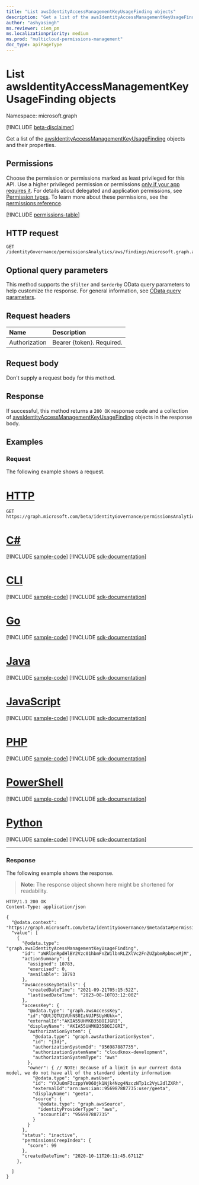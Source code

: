 ```yaml
---
title: "List awsIdentityAccessManagementKeyUsageFinding objects"
description: "Get a list of the awsIdentityAccessManagementKeyUsageFinding objects and their properties."
author: "ashyasingh"
ms.reviewer: ciem_pm
ms.localizationpriority: medium
ms.prod: "multicloud-permissions-management"
doc_type: apiPageType
---
```


# List awsIdentityAccessManagementKeyUsageFinding objects
Namespace: microsoft.graph

[!INCLUDE [beta-disclaimer](../../includes/beta-disclaimer.md)]

Get a list of the [awsIdentityAccessManagementKeyUsageFinding](../resources/awsidentityaccessmanagementkeyusagefinding.md) objects and their properties.

## Permissions
Choose the permission or permissions marked as least privileged for this API. Use a higher privileged permission or permissions [only if your app requires it](/graph/permissions-overview#best-practices-for-using-microsoft-graph-permissions). For details about delegated and application permissions, see [Permission types](/graph/permissions-overview#permission-types). To learn more about these permissions, see the [permissions reference](/graph/permissions-reference).

<!-- { "blockType": "permissions", "name": "awsidentityaccessmanagementkeyusagefinding_list" } -->
[!INCLUDE [permissions-table](../includes/permissions/awsidentityaccessmanagementkeyusagefinding-list-permissions.md)]

## HTTP request

<!-- {
  "blockType": "ignored"
}
-->
``` http
GET /identityGovernance/permissionsAnalytics/aws/findings/microsoft.graph.awsIdentityAcessManagementKeyUsageFinding
```

## Optional query parameters
This method supports the `$filter` and `$orderby` OData query parameters to help customize the response. For general information, see [OData query parameters](/graph/query-parameters).

## Request headers
|Name|Description|
|:---|:---|
|Authorization|Bearer {token}. Required.|

## Request body
Don't supply a request body for this method.

## Response

If successful, this method returns a `200 OK` response code and a collection of [awsIdentityAccessManagementKeyUsageFinding](../resources/awsidentityaccessmanagementkeyusagefinding.md) objects in the response body.

## Examples

### Request
The following example shows a request.
# [HTTP](#tab/http)
<!-- {
  "blockType": "request",
  "name": "list_awsidentityaccessmanagementkeyusagefinding"
}
-->
``` http
GET https://graph.microsoft.com/beta/identityGovernance/permissionsAnalytics/aws/findings/microsoft.graph.awsIdentityAcessManagementKeyUsageFinding
```

# [C#](#tab/csharp)
[!INCLUDE [sample-code](../includes/snippets/csharp/list-awsidentityaccessmanagementkeyusagefinding-csharp-snippets.md)]
[!INCLUDE [sdk-documentation](../includes/snippets/snippets-sdk-documentation-link.md)]

# [CLI](#tab/cli)
[!INCLUDE [sample-code](../includes/snippets/cli/list-awsidentityaccessmanagementkeyusagefinding-cli-snippets.md)]
[!INCLUDE [sdk-documentation](../includes/snippets/snippets-sdk-documentation-link.md)]

# [Go](#tab/go)
[!INCLUDE [sample-code](../includes/snippets/go/list-awsidentityaccessmanagementkeyusagefinding-go-snippets.md)]
[!INCLUDE [sdk-documentation](../includes/snippets/snippets-sdk-documentation-link.md)]

# [Java](#tab/java)
[!INCLUDE [sample-code](../includes/snippets/java/list-awsidentityaccessmanagementkeyusagefinding-java-snippets.md)]
[!INCLUDE [sdk-documentation](../includes/snippets/snippets-sdk-documentation-link.md)]

# [JavaScript](#tab/javascript)
[!INCLUDE [sample-code](../includes/snippets/javascript/list-awsidentityaccessmanagementkeyusagefinding-javascript-snippets.md)]
[!INCLUDE [sdk-documentation](../includes/snippets/snippets-sdk-documentation-link.md)]

# [PHP](#tab/php)
[!INCLUDE [sample-code](../includes/snippets/php/list-awsidentityaccessmanagementkeyusagefinding-php-snippets.md)]
[!INCLUDE [sdk-documentation](../includes/snippets/snippets-sdk-documentation-link.md)]

# [PowerShell](#tab/powershell)
[!INCLUDE [sample-code](../includes/snippets/powershell/list-awsidentityaccessmanagementkeyusagefinding-powershell-snippets.md)]
[!INCLUDE [sdk-documentation](../includes/snippets/snippets-sdk-documentation-link.md)]

# [Python](#tab/python)
[!INCLUDE [sample-code](../includes/snippets/python/list-awsidentityaccessmanagementkeyusagefinding-python-snippets.md)]
[!INCLUDE [sdk-documentation](../includes/snippets/snippets-sdk-documentation-link.md)]

---

### Response
The following example shows the response.
>**Note:** The response object shown here might be shortened for readability.
<!-- {
  "blockType": "response",
  "truncated": true,
  "@odata.type": "Collection(microsoft.graph.awsIdentityAccessManagementKeyUsageFinding)"
}
-->
``` http
HTTP/1.1 200 OK
Content-Type: application/json

{
  "@odata.context": "https://graph.microsoft.com/beta/identityGovernance/$metadata#permissionsAnalytics/aws/findings/microsoft.graph.awsIdentityAcessManagementKeyUsageFinding",
  "value": [
    {
      "@odata.type": "graph.awsIdentityAcessManagementKeyUsageFinding",
      "id": "aWRlbnRpdHlBY2Vzc01hbmFnZW1lbnRLZXlVc2FnZUZpbmRpbmcxMjM",
      "actionSummary": {
        "assigned": 10783,
        "exercised": 0,
        "available": 10793
      },
      "awsAccessKeyDetails": {
        "createdDateTime": "2021-09-21T05:15:52Z",
        "lastUsedDateTime": "2023-08-10T03:12:00Z"
      },
      "accessKey": {
        "@odata.type": "graph.awsAccessKey",
        "id":"QUtJQTU1VUhNS0IzNUJPSUpHUkk=",
        "externalId":"AKIA55UHMKB35BOIJGRI",
        "displayName": "AKIA55UHMKB35BOIJGRI",
        "authorizationSystem": {
          "@odata.type": "graph.awsAuthorizationSystem",
          "id": "{Id}",
          "authorizationSystemId": "956987887735",
          "authorizationSystemName": "cloudknox-development",
          "authorizationSystemType": "aws"
        },
        "owner": { // NOTE: Because of a limit in our current data model, we do not have all of the standard identity information
          "@odata.type": "graph.awsUser",
          "id": "YXJuOmF3czppYW06Ojk1Njk4Nzg4NzczNTp1c2VyL2dlZXRh",
          "externalId":"arn:aws:iam::956987887735:user/geeta",
          "displayName": "geeta",
          "source": {
            "@odata.type": "graph.awsSource",
            "identityProviderType": "aws",
            "accountId": "956987887735"
          }
        }
      },
      "status": "inactive",
      "permissionsCreepIndex": {
        "score": 99
      },
      "createdDateTime": "2020-10-11T20:11:45.6711Z"
    },

  ]
}
```

